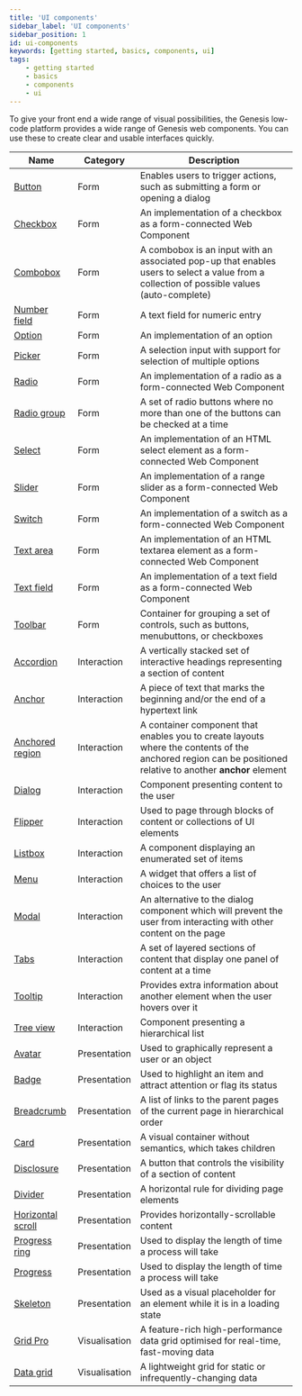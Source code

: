 ```yaml
---
title: 'UI components'
sidebar_label: 'UI components'
sidebar_position: 1
id: ui-components
keywords: [getting started, basics, components, ui]
tags:
    - getting started
    - basics
    - components
    - ui
---
```


To give your front end a wide range of visual possibilities, the Genesis low-code platform provides a wide range of Genesis web components. You can use these to create clear and usable interfaces quickly.

| Name                                                                                         | Category      | Description                                                                                                                                                 |
|----------------------------------------------------------------------------------------------|---------------|-------------------------------------------------------------------------------------------------------------------------------------------------------------|
| [Button](../../../../web/web-components/form/button)                                 | Form          | Enables users to trigger actions, such as submitting a form or opening a dialog                                                                             |
| [Checkbox](../../../../web/web-components/form/checkbox)	                            | Form          | An implementation of a checkbox as a form-connected Web Component                                                                                           |
| [Combobox](../../../../web/web-components/form/combobox)                             | Form          | A combobox is an input with an associated pop-up that enables users to select a value from a collection of possible values (auto-complete)                  |
| [Number field](../../../../web/web-components/form/number-field)	                    | Form          | A text field for numeric entry                                                                                                                              |
| [Option](../../../../web/web-components/form/option)	                                | Form          | An implementation of an option                                                                                                                              |
| [Picker](../../../../web/web-components/form/picker)                                 | Form          | A selection input with support for selection of multiple options                                                                                            |
| [Radio](../../../../web/web-components/form/radio)		                                 | Form          | An implementation of a radio as a form-connected Web Component                                                                                              |
| [Radio group](../../../../web/web-components/form/radio-group)	                      | Form          | A set of radio buttons where no more than one of the buttons can be checked at a time                                                                       |
| [Select](../../../../web/web-components/form/select)                                 | Form          | An implementation of an HTML select element as a form-connected Web Component                                                                               |
| [Slider](../../../../web/web-components/form/slider) 		                              | Form          | An implementation of a range slider as a form-connected Web Component                                                                                       |
| [Switch](../../../../web/web-components/form/switch)		                               | Form          | An implementation of a switch as a form-connected Web Component                                                                                             |
| [Text area](../../../../web/web-components/form/text-area)	                          | Form          | An implementation of an HTML textarea element as a form-connected Web Component                                                                             |
| [Text field](../../../../web/web-components/form/text-field)                         | Form          | An implementation of a text field as a form-connected Web Component                                                                                         |
| [Toolbar](../../../../web/web-components/form/toolbar) 		                            | Form          | Container for grouping a set of controls, such as buttons, menubuttons, or checkboxes                                                                       |
| [Accordion](../../../../web/web-components/interaction/accordion)	 	                 | Interaction   | A vertically stacked set of interactive headings representing a section of content                                                                          |
| [Anchor](../../../../web/web-components/interaction/anchor)		                        | Interaction   | A piece of text that marks the beginning and/or the end of a hypertext link                                                                                 |
| [Anchored region](../../../../web/web-components/interaction/anchored-region) 	      | Interaction   | A container component that enables you to create layouts where the contents of the anchored region can be positioned relative to another **anchor** element |
| [Dialog](../../../../web/web-components/interaction/dialog) 		                       | Interaction   | Component presenting content to the user                                                                                                                    |
| [Flipper](../../../../web/web-components/interaction/flipper) 		                     | Interaction   | Used to page through blocks of content or collections of UI elements                                                                                        |
| [Listbox](../../../../web/web-components/interaction/listbox) 		                     | Interaction   | A component displaying an enumerated set of items                                                                                                           |
| [Menu](../../../../web/web-components/interaction/menu) 		                           | Interaction   | A widget that offers a list of choices to the user                                                                                                          |
| [Modal](../../../../web/web-components/interaction/modal) 	                          | Interaction   | An alternative to the dialog component which will prevent the user from interacting with other content on the page                                          |
| [Tabs](../../../../web/web-components/interaction/tab) 	                            | Interaction   | A set of layered sections of content that display one panel of content at a time                                                                            |
| [Tooltip](../../../../web/web-components/interaction/tooltip) 		                     | Interaction   | Provides extra information about another element when the user hovers over it                                                                               |
| [Tree view](../../../../web/web-components/interaction/tree-view) 	                  | Interaction   | Component presenting a hierarchical list                                                                                                                    |
| [Avatar](../../../../web/web-components/presentation/avatar) 	                       | Presentation  | Used to graphically represent a user or an object                                                                                                           |
| [Badge](../../../../web/web-components/presentation/badge) 	                         | Presentation  | Used to highlight an item and attract attention or flag its status                                                                                          |
| [Breadcrumb](../../../../web/web-components/presentation/breadcrumb) 	               | Presentation  | A list of links to the parent pages of the current page in hierarchical order                                                                               |
| [Card](../../../../web/web-components/presentation/card) 		                          | Presentation  | A visual container without semantics, which takes children                                                                                                  |
| [Disclosure](../../../../web/web-components/presentation/disclosure) 		              | Presentation  | A button that controls the visibility of a section of content                                                                                               |
| [Divider](../../../../web/web-components/presentation/divider) 		                    | Presentation  | A horizontal rule for dividing page elements                                                                                                                |
| [Horizontal scroll](../../../../web/web-components/presentation/horizontal-scroll) 	 | Presentation  | Provides horizontally-scrollable content                                                                                                                    |
| [Progress ring](../../../../web/web-components/presentation/progress-ring) 		        | Presentation  | Used to display the length of time a process will take                                                                                                      |
| [Progress](../../../../web/web-components/presentation/progress) 		                  | Presentation  | Used to display the length of time a process will take                                                                                                      |
| [Skeleton](../../../../web/web-components/presentation/skeleton) 	                   | Presentation  | Used as a visual placeholder for an element while it is in a loading state                                                                                  |
| [Grid Pro](../../../../web/web-components/grids/grid-pro/grid-pro-intro/) 		         | Visualisation | A feature-rich high-performance data grid optimised for real-time, fast-moving data                                                                         |
| [Data grid](../../../../web/web-components/grids/data-grid/) 		                       | Visualisation | A lightweight grid for static or infrequently-changing data                                                                                                 |
